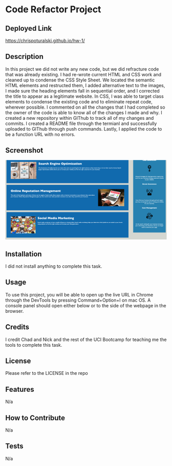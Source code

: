 # Code Refactor Project

## Deployed Link

https://chrispoturalski.github.io/hw-1/

## Description

In this project we did not write any new code, but we did refracture code that was already existing. I had re-wrote current HTML and CSS work and cleaned up to condense the CSS Style Sheet.
We located the semantic HTML elements and restructed them, I added alternative text to the images, I made sure the heading elements fall in sequential order, and I corrected the title to appear as a legitimate website. In CSS, I was able to target class elements to condense the existing code and to eliminate repeat code, wherever possible. I commented on all the changes that I had completed so the owner of the code is able to know all of the changes I made and why.
I created a new repository within GIThub to track all of my changes and commits. I created a README file through the termianl and successfully uploaded to GIThub through push commands.
Lastly, I applied the code to be a function URL with no errors.

## Screenshot

![portfolio](./assets/images/Screen%20Shot%202023-02-16%20at%207.30.14%20PM.png)

## Installation

I did not install anything to complete this task.

## Usage

To use this project, you will be able to open up the live URL in Chrome through the DevTools by pressing Command+Option+I on mac OS. A console panel should open either below or to the side of the webpage in the browser. 

## Credits

I credit Chad and Nick and the rest of the UCI Bootcamp for teaching me the tools to complete this task.

## License

Please refer to the LICENSE in the repo

## Features

N/a

## How to Contribute

N/a

## Tests

N/a
